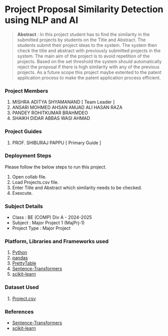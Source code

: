 # Project Proposal Similarity Detection using NLP and AI

> **Abstract** : In this project student has to find the similarity in the submitted projects by students on the Title and Abstract. The students submit their project ideas to the system. The system then check the title and abstract with previously submitted projects in the system. The main aim of the project is to avoid repetition of the projects. Based on the set threshold the system should automatically reject the proposal if there is high similarity with any of the previous projects. As a future scope this project maybe extented to the patent application process to make the patent application process efficient.

### Project Members
1. MISHRA ADITYA SHYAMANAND  [ Team Leader ] 
2. ANSARI MOHMED  AHSAN AMJAD ALI HASAN RAZA 
3. PANDEY ROHITKUMAR BRAHMDEO 
4. SHAIKH DIDAR ABBAS WASI AHMAD 

### Project Guides
1. PROF. SHIBURAJ PAPPU  [ Primary Guide ] 

### Deployment Steps
Please follow the below steps to run this project.
1. Open collab file.
2. Load Projects.csv file.
3. Enter Title and Abstract which similarity needs to be checked.
4. Exexcute. 

### Subject Details
- Class : BE (COMP) Div A - 2024-2025
- Subject : Major Project 1 (MajPrj-1)
- Project Type : Major Project

### Platform, Libraries and Frameworks used
1. [Python](https://www.python.org)
2. [pandas](https://pandas.pydata.org)
3. [PrettyTable](https://pypi.org/project/PrettyTable)
4. [Sentence-Transformers](https://www.sbert.net)
5. [scikit-learn](https://scikit-learn.org)


### Dataset Used
1. [Project.csv](https://github.com/Mohammed-Ahsan786/Project-Proposal-Similarity-Detection-using-NLP-and-AI/blob/main/projects.csv)

### References
- [Sentence-Transformers](https://www.sbert.net)
- [scikit-learn](https://scikit-learn.org)
